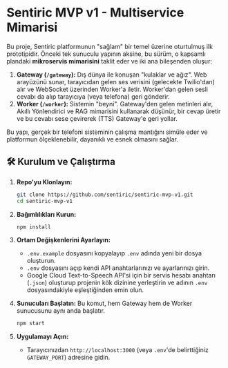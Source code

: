 # Sentiric MVP v1 - Multiservice Mimarisi

Bu proje, Sentiric platformunun "sağlam" bir temel üzerine oturtulmuş ilk prototipidir. Önceki tek sunuculu yapının aksine, bu sürüm, o kapsamlı plandaki **mikroservis mimarisini** taklit eder ve iki ana bileşenden oluşur:

1.  **Gateway (`/gateway`):** Dış dünya ile konuşan "kulaklar ve ağız". Web arayüzünü sunar, tarayıcıdan gelen ses verisini (gelecekte Twilio'dan) alır ve WebSocket üzerinden Worker'a iletir. Worker'dan gelen sesli cevabı da alıp tarayıcıya (veya telefona) geri gönderir.
2.  **Worker (`/worker`):** Sistemin "beyni". Gateway'den gelen metinleri alır, Akıllı Yönlendirici ve RAG mimarisini kullanarak düşünür, bir cevap üretir ve bu cevabı sese çevirerek (TTS) Gateway'e geri yollar.

Bu yapı, gerçek bir telefoni sisteminin çalışma mantığını simüle eder ve platformun ölçeklenebilir, dayanıklı ve esnek olmasını sağlar.

## 🛠️ Kurulum ve Çalıştırma

1.  **Repo'yu Klonlayın:**
    ```bash
    git clone https://github.com/sentiric/sentiric-mvp-v1.git
    cd sentiric-mvp-v1
    ```

2.  **Bağımlılıkları Kurun:**
    ```bash
    npm install
    ```

3.  **Ortam Değişkenlerini Ayarlayın:**
    - `.env.example` dosyasını kopyalayıp `.env` adında yeni bir dosya oluşturun.
    - `.env` dosyasını açıp kendi API anahtarlarınızı ve ayarlarınızı girin.
    - Google Cloud Text-to-Speech API'si için bir servis hesabı anahtarı (`.json`) oluşturup projenin kök dizinine yerleştirin ve adının `.env` dosyasındakiyle eşleştiğinden emin olun.

4.  **Sunucuları Başlatın:**
    Bu komut, hem Gateway hem de Worker sunucusunu aynı anda başlatır.
    ```bash
    npm start
    ```

5.  **Uygulamayı Açın:**
    - Tarayıcınızdan `http://localhost:3000` (veya `.env`'de belirttiğiniz `GATEWAY_PORT`) adresine gidin.